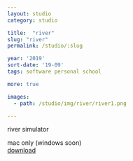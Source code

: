 ```yaml
---
layout: studio
category: studio

title:  "river"
slug: "river"
permalink: /studio/:slug

year: '2019'
sort-date: '19-09'
tags: software personal school

more: true

images:
  - path: /studio/img/river/river1.png

---
```


<p>
  river simulator
</p>
<p>
  mac only (windows soon)<br>
  <a href="https://weather.itch.io/river">download</a>
</p>
